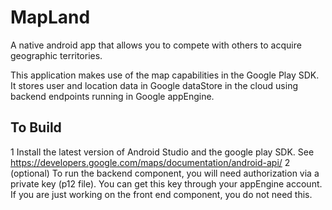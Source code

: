 # MapLand

A native android app that allows you to compete with others to acquire geographic territories.

This application makes use of the map capabilities in the Google Play SDK. It stores user and location data in Google dataStore in the cloud using backend endpoints running in Google appEngine.

## To Build

 1 Install the latest version of Android Studio and the google play SDK. See https://developers.google.com/maps/documentation/android-api/
 2 (optional) To run the backend component, you will need authorization via a private key (p12 file). You can get this key through your appEngine account. If you are just working on the front end component, you do not need this.
